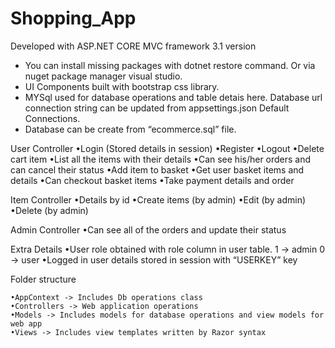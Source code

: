 # Shopping_App

Developed with ASP.NET CORE MVC framework 3.1 version

* You can install missing packages with dotnet restore  command. Or via nuget package manager visual studio. 
* UI Components built with bootstrap css library.
* MYSql used for database operations and table detais here. Database url connection string can be updated from appsettings.json Default Connections.
* Database can be create from “ecommerce.sql” file.

User Controller
    •Login (Stored details in session)
    •Register
    •Logout
    •Delete cart item
    •List all the items with their details
    •Can see his/her orders and can cancel their status
    •Add item to basket
    •Get user basket items and details
    •Can checkout basket items
    •Take payment details and order

Item Controller
    •Details by id
    •Create items (by admin)
    •Edit  (by admin)
    •Delete (by admin)

Admin Controller
    •Can see all of the orders and update their status

Extra Details
    •User role obtained with role column in user table.
        1 -> admin
        0 -> user
    •Logged in user details stored in session with “USERKEY” key

Folder structure

    •AppContext -> Includes Db operations class
    •Controllers -> Web application operations
    •Models -> Includes models for database operations and view models for web app
    •Views -> Includes view templates written by Razor syntax





